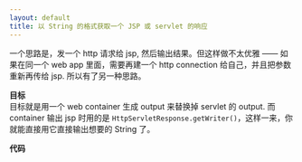 ```yaml
---
layout: default
title: 以 String 的格式获取一个 JSP 或 servlet 的响应
---
```


一个思路是，发一个 http 请求给 jsp, 然后输出结果。但这样做不太优雅 —— 如果在同一个 web app 里面，需要再建一个 http connection 给自己，并且把参数重新再传给 jsp. 所以有了另一种思路。  
  
**目标**  
目标就是用一个 web container 生成 output 来替换掉 servlet 的 output. 而 container 输出 jsp 时用的是 `HttpServletResponse.getWriter()`，这样一来，你就能直接用它直接输出想要的 String 了。  
  
**代码** 
<script src="https://gist.github.com/3697317.js?file=CharArrayWriterResponse.java"></script>  
<script src="https://gist.github.com/3697317.js?file=ServletUsingCustomResponse.java"></script>
